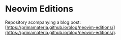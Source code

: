 # Neovim Editions

Repository acompanying a blog post:
[https://primamateria.github.io/blog/neovim-editions/](https://primamateria.github.io/blog/neovim-editions/).
